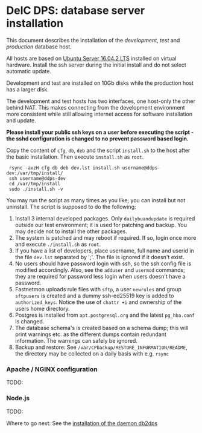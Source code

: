 
# DeIC DPS: database server installation 

This document describes the installation of the _development_, _test_ and _production_
database host.

All hosts are based on [Ubuntu Server 16.04.2
LTS](https://wiki.ubuntu.com/XenialXerus/ReleaseNotes) installed on virtual
hardware. Install the ssh server during the initial install and do not select
automatic update.

Development and test are installed on 10Gb disks while the production host has
a larger disk.

The development and test hosts has two interfaces, one host-only the other
behind NAT. This makes connecting from the development environment more
consistent while still allowing internet access for software installation and
update.

**Please install your public ssh keys on a user before executing the script - the sshd configuration is changed to no prevent password based login.**

Copy the content of `cfg`, `db`, `deb` and the script `install.sh` to the host
after the basic installation. Then execute `install.sh` as `root`.

	 rsync -avzH cfg db deb dev.lst install.sh username@ddps-dev:/var/tmp/install/ 
	 ssh username@ddps-dev
	 cd /var/tmp/install
	 sudo ./install.sh -v

You may run the script as many times as you like; you can install but not
uninstall. The script is supposed to do the following:

  1. Install 3 internal developed packages. Only `dailybuandupdate` is required
	 outside our  test environment; it  is used for patching and backup. You
	 may decide not to install the other packages.
  2. The system is patched and may reboot if required. If so, login once more
	 and execute `./install.sh` as `root`.
  3. If you have a list of developers, place username, full name and userid in
	 the file `dev.lst` separated by ';'. The file is ignored if it doesn't exist.
  4. No users should have password login with ssh, so the ssh config file is
	 modified accordingly. Also, see the `adduser` and `usermod` commands; they
	 are required for password less login when users doesn't have a password.
  5. Fastnetmon uploads rule files with `sftp`, a user `newrules` and group
	 `sftpusers` is created and a dummy ssh-ed25519 key is added to
	 `authorized_keys`. Notice the use of `chattr +i` and ownership of the
	 users home directory.
  6. Postgres is installed from `apt.postgresql.org` and the latest
	 `pg_hba.conf` is changed.
  7. The database schema's is created based on a schema dump; this will print
	 warnings etc. as the different dumps contain redundant information. The
	 warnings can safely be ignored.
  8. Backup and restore: See `/var/CPbackup/RESTORE_INFORMATION/README`, the
	 directory may be collected on a daily basis with e.g. `rsync`


### Apache / NGINX configuration

<yellownote>TODO:</yellownote>

### Node.js

<yellownote>TODO:</yellownote>

Where to go next: See the [installation of the daemon db2dps](doc/db2dps-documentation.md)

